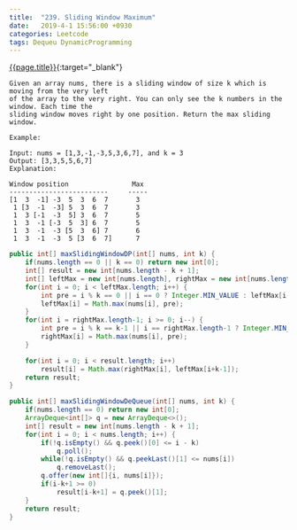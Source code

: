 ```yaml
---
title:  "239. Sliding Window Maximum"
date:   2019-4-1 15:56:00 +0930
categories: Leetcode
tags: Dequeu DynamicProgramming
---
```


[{{page.title}}](https://leetcode.com/problems/sliding-window-maximum/){:target="_blank"}

    Given an array nums, there is a sliding window of size k which is moving from the very left
    of the array to the very right. You can only see the k numbers in the window. Each time the
    sliding window moves right by one position. Return the max sliding window.

    Example:

    Input: nums = [1,3,-1,-3,5,3,6,7], and k = 3
    Output: [3,3,5,5,6,7]
    Explanation:

    Window position                Max
    -------------------------     -----
    [1  3  -1] -3  5  3  6  7       3
     1 [3  -1  -3] 5  3  6  7       3
     1  3 [-1  -3  5] 3  6  7       5
     1  3  -1 [-3  5  3] 6  7       5
     1  3  -1  -3 [5  3  6] 7       6
     1  3  -1  -3  5 [3  6  7]      7



```java
public int[] maxSlidingWindowDP(int[] nums, int k) {
    if(nums.length == 0 || k == 0) return new int[0];
    int[] result = new int[nums.length - k + 1];
    int[] leftMax = new int[nums.length], rightMax = new int[nums.length];
    for(int i = 0; i < leftMax.length; i++) {
        int pre = i % k == 0 || i == 0 ? Integer.MIN_VALUE : leftMax[i-1];
        leftMax[i] = Math.max(nums[i], pre);
    }
    for(int i = rightMax.length-1; i >= 0; i--) {
        int pre = i % k == k-1 || i == rightMax.length-1 ? Integer.MIN_VALUE : rightMax[i+1];
        rightMax[i] = Math.max(nums[i], pre);
    }

    for(int i = 0; i < result.length; i++)
        result[i] = Math.max(rightMax[i], leftMax[i+k-1]);
    return result;
}
```

```java
public int[] maxSlidingWindowDeQueue(int[] nums, int k) {
    if(nums.length == 0) return new int[0];
    ArrayDeque<int[]> q = new ArrayDeque<>();
    int[] result = new int[nums.length - k + 1];
    for(int i = 0; i < nums.length; i++) {
        if(!q.isEmpty() && q.peek()[0] <= i - k)
            q.poll();
        while(!q.isEmpty() && q.peekLast()[1] <= nums[i])
            q.removeLast();
        q.offer(new int[]{i, nums[i]});
        if(i-k+1 >= 0)
            result[i-k+1] = q.peek()[1];
    }
    return result;
}
```
